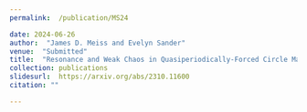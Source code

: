 ```yaml
---
permalink:  /publication/MS24

date: 2024-06-26
author:  "James D. Meiss and Evelyn Sander"
venue:  "Submitted"
title:  "Resonance and Weak Chaos in Quasiperiodically-Forced Circle Maps"
collection: publications
slidesurl:  https://arxiv.org/abs/2310.11600
citation: ""

---
```

